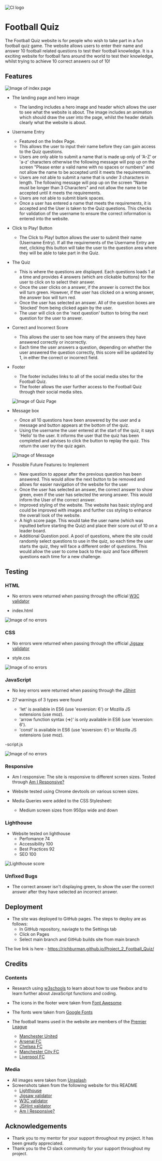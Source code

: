 ![CI logo](https://codeinstitute.s3.amazonaws.com/fullstack/ci_logo_small.png)

# Football Quiz

The Football Quiz website is for people who wish to take part in a fun football quiz game. The website allows users to enter their name and answer 10 football related questions to test their football knowledge. It is a exciting website for football fans around the world to test their knowledge, whilst trying to achieve 10 correct answers out of 10! 



## Features

![Image of index page](assets/images/README/index_page.jpg)

- The landing page and hero image
    - The landing includes a hero image and header which allows the user to see what the website is about. The image includes an animation which should draw the user into the page, whilst the header details clearly what the website is about. 

- Username Entry
    - Featured on the Index Page. 
    - This allows the user to input their name before they can gain access to the Quiz questions. 
    - Users are only able to submit a name that is made up only of 'A-Z' or 'a-z' characters otherwise the following message will pop up on the screen "Please enter a valid name with no spaces or numbers" and not allow the name to be accepted until it meets the requirements.  
    - Users are not able to submit a name that is under 3 characters in length. The following message will pop up on the screen "Name must be longer than 3 Characters" and not allow the name to be accepted until it meets the requirements.  
    - Users are not able to submit blank spaces. 
    - Once a user has entered a name that meets the requirements, it is accepted and the User is taken to the Quiz questions. 
    This checks for validation of the username to ensure the correct information is entered into the website. 


- Click to Play! Button
    - The Click to Play! button allows the user to submit their name (Username Entry). If all the requirements of the Username Entry are met, clicking this button will take the user to the question area where they will be able to take part in the Quiz. 



- The Quiz
    - This is where the questions are displayed. Each questions loads 1 at a time and provides 4 answers (which are clickable buttons) for the user to click on to select their answer. 
    - Once the user clicks on a answer, if the answer is correct the box will turn green. However, if the user has clicked on a wrong answer, the answer box will turn red. 
    - Once the user has selected an answer. All of the question boxes are 'blocked' from being clicked again by the user. 
    - The user will click on the 'next question' button to bring the next question for the user to answer. 


- Correct and Incorrect Score
    - This allows the user to see how many of the answers they have answered correctly or incorrectly. 
    - Each time the user answers a question, depending on whether the user answered the question correctly, this score will be updated by 1, in either the correct or incorrect field. 


- Footer
    - The footer includes links to all of the social media sites for the Football Quiz. 
    - The footer allows the user further access to the Football Quiz through their social media sites. 

    ![Image of Quiz Page](assets/images/README/quiz_page.jpg)


- Message box
    - Once all 10 questions have been answered by the user and a message and button appears at the bottom of the quiz. 
    - Using the username the user entered at the start of the quiz, it says 'Hello' to the user. It informs the user that the quiz has been completed and advises to click the button to replay the quiz. This return the user try the quiz again. 

    ![Image of Message](assets/images/README/message.jpg)

    


- Possible Future Features to Implement

    - New question to appear after the previous question has been answered. This would allow the next button to be removed and allows for easier navigation of the website for the user
    - Once the user has selected an answer, the correct answer to show green, even if the user has selected the wrong answer. This would inform the User of the correct answer. 
    - Improved styling of the website. The website has basic styling and could be improved with images and further css styling to enhance the overall look of the website. 
    - A high score page. This would take the user name (which was inputted before starting the Quiz) and place their score out of 10 on a leader board. 
    - Additional Question pool. A pool of questions, where the site could randomly select questions to use in the quiz, so each time the user starts the quiz, they will face a different order of questions.  This would allow the user to come back to the quiz and face different questions each time for a new challenge. 


## Testing

### HTML

- No errors were returned when passing through the official [W3C validator](https://validator.w3.org/)

- index.html 

![Image of no errors](assets/images/README/html_valid.jpg)

### CSS

- No errors were returned when passing through the official [Jigsaw validator](https://jigsaw.w3.org/css-validator/)

- style.css

![Image of no errors](assets/images/README/css_valid.jpg)

### JavaScript

- No key errors were returned when passing through the [JShint](https://jshint.com/)

- 27 warnings of 3 types were found 
    - 	'let' is available in ES6 (use 'esversion: 6') or Mozilla JS    
         extensions (use moz).
    -   'arrow function syntax (=>)' is only available in ES6 (use 
         'esversion: 6').
    -   'const' is available in ES6 (use 'esversion: 6') or Mozilla JS  extensions (use moz).

-script.js

![Image of no errors](assets/images/README/jshint_valid.jpg)

### Responsive

- Am I responsive: The site is responsive to different screen sizes. Tested through [Am I Responsive?](https://amiresponsive.co.uk/)

- Website tested using Chrome devtools on various screen sizes. 
- Media Queries were added to the CSS Stylesheet:
    - Medium screen sizes from 950px wide and down

### Lighthouse

- Website tested on lighthouse
    - Perfomance 74
    - Accessibility 100
    - Best Practices 92
    - SEO 100

![Lighthouse score](assets/images/README/Lighthouse_Project2.jpg)

### Unfixed Bugs

- The correct answer isn't displaying green, to show the user the correct answer after they have selected an incorrect answer. 


## Deployment

- The site was deployed to GitHub pages. The steps to deploy are as follows:
    - In GitHub repository, naviagte to the Settings tab
    - Click on Pages
    - Select main branch and GitHub builds site from main branch

The live link is here - https://richburman.github.io/Project_2_Football_Quiz/

## Credits

### Contents

- Research using [w3schools](https://www.w3schools.com/css/css3_flexbox.asp) to learn about how to use flexbox and to learn further about JavaScript functions and coding. 

- The icons in the footer were taken from [Font Awesome](https://fontawesome.com/)
- The fonts were taken from [Google Fonts](https://fonts.google.com/)
- The football teams used in the website are members of the [Premier League](https://www.premierleague.com/)
    - [Manchester United](https://www.manutd.com/)
    - [Arsenal FC](https://www.arsenal.com/)
    - [Chelsea FC](https://www.chelseafc.com/en)
    - [Manchester City FC](https://www.mancity.com/)
    - [Liverpool FC](https://www.liverpoolfc.com/)



### Media

- All images were taken from [Unsplash](https://unsplash.com/)
- Screenshots taken from the following website for this README
    - [Lighthouse](https://web.dev/measure/)
    - [Jigsaw validator](https://jigsaw.w3.org/css-validator/)
    - [W3C validator](https://validator.w3.org/)
    - [JSHint validator](https://jshint.com/)
    - [Am I Responsive?](https://amiresponsive.co.uk/)

## Acknowledgements

- Thank you to my mentor for your support throughout my project. It has been greatly appreciated. 
- Thank you to the CI slack community for your support throughout my project. 



